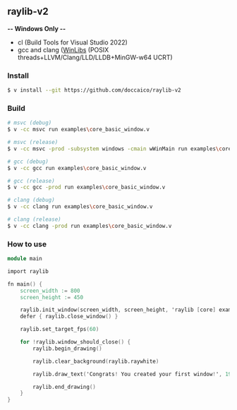 ## raylib-v2

**-- Windows Only --**

- cl (Build Tools for Visual Studio 2022)
- gcc and clang ([WinLibs](https://winlibs.com/) (POSIX threads+LLVM/Clang/LLD/LLDB+MinGW-w64 UCRT)

### Install
```sh
$ v install --git https://github.com/doccaico/raylib-v2
```

### Build
```sh
# msvc (debug)
$ v -cc msvc run examples\core_basic_window.v

# msvc (release)
$ v -cc msvc -prod -subsystem windows -cmain wWinMain run examples\core_basic_window.v

# gcc (debug)
$ v -cc gcc run examples\core_basic_window.v

# gcc (release)
$ v -cc gcc -prod run examples\core_basic_window.v

# clang (debug)
$ v -cc clang run examples\core_basic_window.v

# clang (release)
$ v -cc clang -prod run examples\core_basic_window.v
```

### How to use
```v
module main

import raylib

fn main() {
	screen_width := 800
	screen_height := 450

	raylib.init_window(screen_width, screen_height, 'raylib [core] example - basic window')
	defer { raylib.close_window() }

	raylib.set_target_fps(60)

	for !raylib.window_should_close() {
		raylib.begin_drawing()

		raylib.clear_background(raylib.raywhite)

		raylib.draw_text('Congrats! You created your first window!', 190, 200, 20, raylib.black)

		raylib.end_drawing()
	}
}
```
